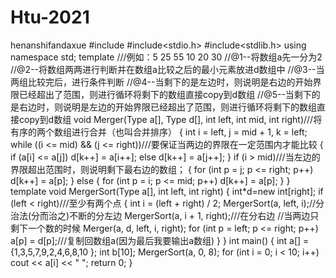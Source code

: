 # Htu-2021
henanshifandaxue
#include<iostream>
#include<stdio.h>
#include<stdlib.h>
using namespace std;
template<class Type>
///例如：5 25 55   10 20 30
//@1--将数组a先一分为2
//@2--将数组两两进行判断并在数组a比较之后的最小元素放进d数组中
//@3--当两组比较完后，进行条件判断
//@4--当剩下的是左边时，则说明是右边的开始界限已经超出了范围，则进行循环将剩下的数组直接copy到d数组
//@5--当剩下的是右边时，则说明是左边的开始界限已经超出了范围，则进行循环将剩下的数组直接copy到d数组
void Merger(Type a[], Type d[], int left, int mid, int right)///将有序的两个数组进行合并（也叫合并排序）
{
    int i = left, j = mid + 1, k = left;
    while ((i <= mid) && (j <= right))///要保证当两边的界限在一定范围内才能比较
    {
        if (a[i] <= a[j])
            d[k++] = a[i++];
        else
            d[k++] = a[j++];
    }
    if (i > mid)///当左边的界限超出范围时，则说明剩下最右边的数组；
    {
        for (int p = j; p <= right; p++)
            d[k++] = a[p];
    }
    else
    {
        for (int p = i; p <= mid; p++)
            d[k++] = a[p];
    }
}
template<class Type>
void MergerSort(Type a[], int left, int right)
{
    int*d=new int[right];
    if (left < right)///至少有两个点
    {
        int i = (left + right) / 2;
        MergerSort(a, left, i);//分治法(分而治之)不断的分左边
        MergerSort(a, i + 1, right);///在分右边
        //当两边只剩下一个数的时候
        Merger(a, d, left, i, right);
        for (int p = left; p <= right; p++)
            a[p] = d[p];///复制回数组a(因为最后我要输出a数组)
    }
}
int main()
{
    int a[] = {1,3,5,7,9,2,4,6,8,10 };
    int b[10];
    MergerSort(a, 0, 8);
    for (int i = 0; i < 10; i++)
        cout << a[i] << "  ";
    return 0;
}
